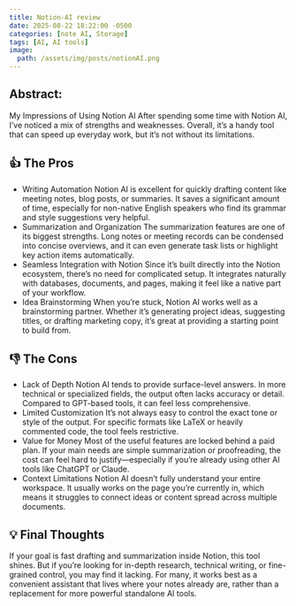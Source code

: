 ```yaml
---
title: Notion-AI review
date: 2025-08-22 18:22:00 -0500
categories: [note AI, Storage]
tags: [AI, AI tools]
image:
  path: /assets/img/posts/notionAI.png
---
```


## Abstract:
My Impressions of Using Notion AI
After spending some time with Notion AI, I’ve noticed a mix of strengths and weaknesses. Overall, it’s a handy tool that can speed up everyday work, but it’s not without its limitations.

## 👍 The Pros
- Writing Automation
Notion AI is excellent for quickly drafting content like meeting notes, blog posts, or summaries. It saves a significant amount of time, especially for non-native English speakers who find its grammar and style suggestions very helpful.
- Summarization and Organization
The summarization features are one of its biggest strengths. Long notes or meeting records can be condensed into concise overviews, and it can even generate task lists or highlight key action items automatically.
- Seamless Integration with Notion
Since it’s built directly into the Notion ecosystem, there’s no need for complicated setup. It integrates naturally with databases, documents, and pages, making it feel like a native part of your workflow.
- Idea Brainstorming
When you’re stuck, Notion AI works well as a brainstorming partner. Whether it’s generating project ideas, suggesting titles, or drafting marketing copy, it’s great at providing a starting point to build from.
## 👎 The Cons
- Lack of Depth
Notion AI tends to provide surface-level answers. In more technical or specialized fields, the output often lacks accuracy or detail. Compared to GPT-based tools, it can feel less comprehensive.
- Limited Customization
It’s not always easy to control the exact tone or style of the output. For specific formats like LaTeX or heavily commented code, the tool feels restrictive.
- Value for Money
Most of the useful features are locked behind a paid plan. If your main needs are simple summarization or proofreading, the cost can feel hard to justify—especially if you’re already using other AI tools like ChatGPT or Claude.
- Context Limitations
Notion AI doesn’t fully understand your entire workspace. It usually works on the page you’re currently in, which means it struggles to connect ideas or content spread across multiple documents.
## 💡 Final Thoughts
If your goal is fast drafting and summarization inside Notion, this tool shines. But if you’re looking for in-depth research, technical writing, or fine-grained control, you may find it lacking. For many, it works best as a convenient assistant that lives where your notes already are, rather than a replacement for more powerful standalone AI tools.


